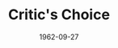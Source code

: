 ---
title: Critic's Choice
date: 1962-09-27
closing_date: 1962-10-06
layout: productions
playbill:
Theatre: Theatre Jacksonville
Venue: Little Theatre
cast:
- Parker Ballantine: Roby Robson
- Angela Ballantine: Sabina Meyer
- John Ballantine: George Turbow
- Dion Kapakos: Jack Brawley
- Essie: Mary Frances Thornhill
- Charlotte Orr: Pat Eyster
- Ivy London: Thelma Mayerson
crew:
- Director: George Ballis
- Set Designer: Ben Jones
- Scenic Art Work: Bob Krell
- Technical Director: Pete House
- Lighting Designer: Chase Ambler
- Stage Manager: A. Ira Fink
- Lighting:
  - Peggy Miller
  - Danny Henson
- Sound:
  - Marge Rocca
  - Madge Bruner
- Costumes: Frank Ridge
- Properties:
  - Helen Cochran
  - Bill Thornton
  - Ailene Crippen
  - Esther Barnes
  - Mary Frances Thornhill
  - Jean Charles
  - Doris Thornhill
  - Ellen Black
  - Linda Simmons
  - Ed Poole
- Make-Up:
  - Marion Conner
  - Helen Nehl
  - Doris Hindin
  - Beverly Fink
- Contruction and Painting:
  - Ellen Black
  - Gladys Dale
  - Peggy Miller
  - Larry Aiken
  - Danny Henson
  - Eula Walters
  - Margaret Mahler
  - Pete House
  - Joanne House
  - D.E. Wimer
---